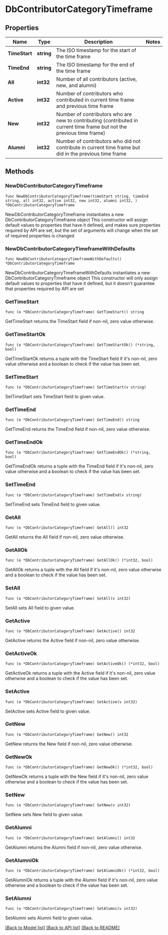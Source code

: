 # DbContributorCategoryTimeframe

## Properties

Name | Type | Description | Notes
------------ | ------------- | ------------- | -------------
**TimeStart** | **string** | The ISO timestamp for the start of the time frame | 
**TimeEnd** | **string** | The ISO timestamp for the end of the time frame | 
**All** | **int32** | Number of all contributors (active, new, and alumni) | 
**Active** | **int32** | Number of contributors who contributed in current time frame and previous time frame | 
**New** | **int32** | Number of contributors who are new to contributing (contributed in current time frame but not the previous time frame) | 
**Alumni** | **int32** | Number of contributors who did not contribute in current time frame but did in the previous time frame | 

## Methods

### NewDbContributorCategoryTimeframe

`func NewDbContributorCategoryTimeframe(timeStart string, timeEnd string, all int32, active int32, new int32, alumni int32, ) *DbContributorCategoryTimeframe`

NewDbContributorCategoryTimeframe instantiates a new DbContributorCategoryTimeframe object
This constructor will assign default values to properties that have it defined,
and makes sure properties required by API are set, but the set of arguments
will change when the set of required properties is changed

### NewDbContributorCategoryTimeframeWithDefaults

`func NewDbContributorCategoryTimeframeWithDefaults() *DbContributorCategoryTimeframe`

NewDbContributorCategoryTimeframeWithDefaults instantiates a new DbContributorCategoryTimeframe object
This constructor will only assign default values to properties that have it defined,
but it doesn't guarantee that properties required by API are set

### GetTimeStart

`func (o *DbContributorCategoryTimeframe) GetTimeStart() string`

GetTimeStart returns the TimeStart field if non-nil, zero value otherwise.

### GetTimeStartOk

`func (o *DbContributorCategoryTimeframe) GetTimeStartOk() (*string, bool)`

GetTimeStartOk returns a tuple with the TimeStart field if it's non-nil, zero value otherwise
and a boolean to check if the value has been set.

### SetTimeStart

`func (o *DbContributorCategoryTimeframe) SetTimeStart(v string)`

SetTimeStart sets TimeStart field to given value.


### GetTimeEnd

`func (o *DbContributorCategoryTimeframe) GetTimeEnd() string`

GetTimeEnd returns the TimeEnd field if non-nil, zero value otherwise.

### GetTimeEndOk

`func (o *DbContributorCategoryTimeframe) GetTimeEndOk() (*string, bool)`

GetTimeEndOk returns a tuple with the TimeEnd field if it's non-nil, zero value otherwise
and a boolean to check if the value has been set.

### SetTimeEnd

`func (o *DbContributorCategoryTimeframe) SetTimeEnd(v string)`

SetTimeEnd sets TimeEnd field to given value.


### GetAll

`func (o *DbContributorCategoryTimeframe) GetAll() int32`

GetAll returns the All field if non-nil, zero value otherwise.

### GetAllOk

`func (o *DbContributorCategoryTimeframe) GetAllOk() (*int32, bool)`

GetAllOk returns a tuple with the All field if it's non-nil, zero value otherwise
and a boolean to check if the value has been set.

### SetAll

`func (o *DbContributorCategoryTimeframe) SetAll(v int32)`

SetAll sets All field to given value.


### GetActive

`func (o *DbContributorCategoryTimeframe) GetActive() int32`

GetActive returns the Active field if non-nil, zero value otherwise.

### GetActiveOk

`func (o *DbContributorCategoryTimeframe) GetActiveOk() (*int32, bool)`

GetActiveOk returns a tuple with the Active field if it's non-nil, zero value otherwise
and a boolean to check if the value has been set.

### SetActive

`func (o *DbContributorCategoryTimeframe) SetActive(v int32)`

SetActive sets Active field to given value.


### GetNew

`func (o *DbContributorCategoryTimeframe) GetNew() int32`

GetNew returns the New field if non-nil, zero value otherwise.

### GetNewOk

`func (o *DbContributorCategoryTimeframe) GetNewOk() (*int32, bool)`

GetNewOk returns a tuple with the New field if it's non-nil, zero value otherwise
and a boolean to check if the value has been set.

### SetNew

`func (o *DbContributorCategoryTimeframe) SetNew(v int32)`

SetNew sets New field to given value.


### GetAlumni

`func (o *DbContributorCategoryTimeframe) GetAlumni() int32`

GetAlumni returns the Alumni field if non-nil, zero value otherwise.

### GetAlumniOk

`func (o *DbContributorCategoryTimeframe) GetAlumniOk() (*int32, bool)`

GetAlumniOk returns a tuple with the Alumni field if it's non-nil, zero value otherwise
and a boolean to check if the value has been set.

### SetAlumni

`func (o *DbContributorCategoryTimeframe) SetAlumni(v int32)`

SetAlumni sets Alumni field to given value.



[[Back to Model list]](../README.md#documentation-for-models) [[Back to API list]](../README.md#documentation-for-api-endpoints) [[Back to README]](../README.md)


